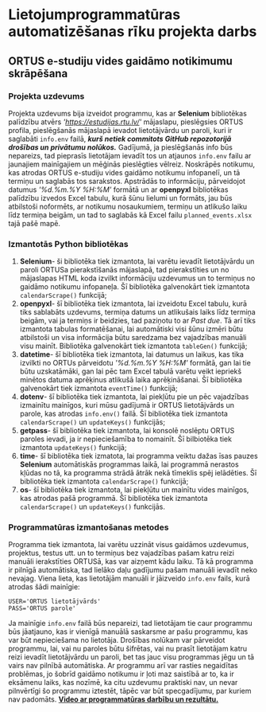 # Lietojumprogrammatūras automatizēšanas rīku projekta darbs
## ORTUS e-studiju vides gaidāmo notikimumu skrāpēšana
### Projekta uzdevums
Projekta uzdevums bija izveidot programmu, kas ar **Selenium** bibliotēkas palīdzību atvērs *'https://estudijas.rtu.lv/'* mājaslapu, pieslēgsies ORTUS profila, pieslēgšanās mājaslapā ievadot lietotājvārdu un paroli, kuri ir saglabāti `info.env` failā, ***kurš netiek commitots GitHub repozotorijā drošības un privātumu nolūkos.*** Gadījumā, ja pieslēgšanās info būs nepareizs, tad pieprasīs lietotājam ievadīt tos un atjaunos `info.env` failu ar jaunajiem mainīgajiem un mēģinās pieslēgties vēlreiz. Noskrāpēs notikumu, kas atrodas ORTUS e-studiju vides gaidāmo notikumu infopanelī, un tā termiņu un saglabās tos sarakstos. Apstrādās to informāciju, pārveidojot datumus *'%d.%m.%Y %H:%M'* formātā un ar **openpyxl** bibliotēkas palīdzību izvedos Excel tabulu, kurā šūnu lielumi un formāts, jau būs atbilstoši noformēts, ar notikumu nosaukumiem, termiņu un atlikušo laiku līdz termiņa beigām, un tad to saglabās kā Excel failu `planned_events.xlsx` tajā pašē mapē.
### Izmantotās Python bibliotēkas
1. **Selenium**- ši bibliotēka tiek izmantota, lai varētu ievadīt lietotājvārdu un paroli ORTUSa pierakstīšanās mājaslapā, tad pierakstīties un no mājaslapas HTML koda izvilkt informāciju uzdevumus un to termiņus no gaidāmo notikumu infopaneļa. Šī bibliotēka galvenokārt tiek izmantota `calendarScrape()` funkcijā;
2. **openpyxl**- šī bibliotēka tiek izmantota, lai izveidotu Excel tabulu, kurā tiks sablabāts uzdevums, termiņa datums un atlikušais laiks līdz termiņa beigām, vai ja termiņs ir beidzies, tad paziņotu to ar *Past due*. Tā arī tiks izmantota tabulas formatēšanai, lai automātiski visi šūnu izmēri būtu atbilstoši un visa informācija būtu saredzama bez vajadzības manuāli visu mainīt. Bibliotēka galvenokārt tiek izmantota `tableGen()` funkcijā;
3. **datetime**- šī bibliotēka tiek izmantota, lai datumus un laikus, kas tika izvilkti no ORTUs pārveidotu *'%d.%m.%Y %H:%M'* formātā, gan lai tie būtu uzskatāmāki, gan lai pēc tam Excel tabulā varētu veikt iepriekš minētos datuma aprēķinus atlikušā laika aprēķināšanai. Šī bibliotēka galvenokārt tiek izmantota `eventTime()` funkcijā;
4. **dotenv**- šī bibliotēka tiek izmantota, lai piekļūtu pie un pēc vajadzības izmainītu mainīgos, kuri mūsu gadījumā ir ORTUS lietotājvārds un parole, kas atrodas `info.env()` failā. Šī bibliotēka tiek izmantota `calendarScrape()` un `updateKeys()` funkcijās;
5. **getpass**- šī bibliotēka tiek izmantota, lai konsolē noslēptu ORTUS paroles ievadi, ja ir nepieciešamība to nomainīt. Šī bilbiotēka tiek izmantota `updateKeys()` funkcijā;
6. **time**- šī bibliotēka tiek izmatota, lai programma veiktu dažas īsas pauzes **Selenium** automātiskās programmas laikā, lai programmā nerastos kļūdas no tā, ka programma strādā ātrāk nekā tīmeklis spēj ielādēties. Šī bibliotēka tiek izmantota `calendarScrape()` funkcijā;
7. **os**- šī bibliotēka tiek izmantota, lai piekļūtu un mainītu vides mainīgos, kas atrodas pašā programmā. Šī bibliotēka tiek izmantota `calendarScrape()` un `updateKeys()` funkcijās.
### Programmatūras izmantošanas metodes
Programma tiek izmantota, lai varētu uzzināt visus gaidāmos uzdevumus, projektus, testus utt. un to termiņus bez vajadzības pašam katru reizi manuāli ierakstīties ORTUSā, kas var aizņemt kādu laiku. Tā kā programma ir pilnīgā automātiska, tad lielāko daļu gadījumu pašam manuāli ievadīt neko nevajag. Viena lieta, kas lietotājām manuāli ir jāizveido `info.env` fails, kurā atrodas šādi mainīgie:
```
USER='ORTUS lietotājvārds'
PASS='ORTUS parole'
```
Ja mainīgie `info.env` failā būs nepareizi, tad lietotājam tie caur programmu būs jāatjauno, kas ir vienīgā manuālā saskarsme ar pašu programmu, kas var būt nepieciešama no lietotāja. Drošības nolūkam var pārveidot programmu, lai, vai nu paroles būtu šifrētas, vai nu prasīt lietotājam katru reizi ievadīt lietotājvārdu un paroli, bet tas jauc visu programmas jēgu un tā vairs nav pilnībā automātiska. Ar programmu arī var rasties negaidītas problēmas, jo šobrīd gaidāmo notikumu ir ļoti maz saistībā ar to, ka ir eksāmenu laiks, kas nozīmē, ka citu uzdevumu praktiski nav, un nevar pilnvērtīgi šo programmu iztestēt, tāpēc var būt specgadījumu, par kuriem nav padomāts.
[**Video ar programmatūras darbību un rezultātu.**](https://streamable.com/0xly9e)